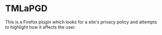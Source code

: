 TMLaPGD
=======

This is a Firefox plugin which looks for a site's privacy policy and attempts to
highlight how it affects the user.
